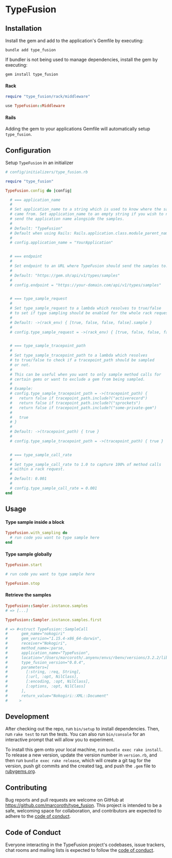 # TypeFusion

## Installation

Install the gem and add to the application's Gemfile by executing:

```shell
bundle add type_fusion
```

If bundler is not being used to manage dependencies, install the gem by executing:

```shell
gem install type_fusion
```

#### Rack

```ruby
require "type_fusion/rack/middleware"

use TypeFusion::Middleware
```

#### Rails

Adding the gem to your applications Gemfile will automatically setup `type_fusion`.


## Configuration

Setup `TypeFusion` in an initializer

```ruby
# config/initializers/type_fusion.rb

require "type_fusion"

TypeFusion.config do |config|

  # === application_name
  #
  # Set application_name to a string which is used to know where the samples
  # came from. Set application_name to an empty string if you wish to not
  # send the application name alongside the samples.
  #
  # Default: "TypeFusion"
  # Default when using Rails: Rails.application.class.module_parent_name
  #
  # config.application_name = "YourApplication"


  # === endpoint
  #
  # Set endpoint to an URL where TypeFusion should send the samples to.
  #
  # Default: "https://gem.sh/api/v1/types/samples"
  #
  # config.endpoint = "https://your-domain.com/api/v1/types/samples"


  # === type_sample_request
  #
  # Set type_sample_request to a lambda which resolves to true/false
  # to set if type sampling should be enabled for the whole rack request.
  #
  # Default: ->(rack_env) { [true, false, false, false].sample }
  #
  # config.type_sample_request = ->(rack_env) { [true, false, false, false].sample }


  # === type_sample_tracepoint_path
  #
  # Set type_sample_tracepoint_path to a lambda which resolves
  # to true/false to check if a tracepoint_path should be sampled
  # or not.
  #
  # This can be useful when you want to only sample method calls for
  # certain gems or want to exclude a gem from being sampled.
  #
  # Example:
  # config.type_sample_tracepoint_path = ->(tracepoint_path) {
  #   return false if tracepoint_path.include?("activerecord")
  #   return false if tracepoint_path.include?("sprockets")
  #   return false if tracepoint_path.include?("some-private-gem")
  #
  #   true
  # }
  #
  # Default: ->(tracepoint_path) { true }
  #
  # config.type_sample_tracepoint_path = ->(tracepoint_path) { true }


  # === type_sample_call_rate
  #
  # Set type_sample_call_rate to 1.0 to capture 100% of method calls
  # within a rack request.
  #
  # Default: 0.001
  #
  # config.type_sample_call_rate = 0.001
end
```

## Usage

#### Type sample inside a block

```ruby
TypeFusion.with_sampling do
  # run code you want to type sample here
end
```

#### Type sample globally

```ruby
TypeFusion.start

# run code you want to type sample here

TypeFusion.stop
```

#### Retrieve the samples

```ruby
TypeFusion::Sampler.instance.samples
# => [...]
```

```ruby
TypeFusion::Sampler.instance.samples.first

# => #<struct TypeFusion::SampleCall
#      gem_name="nokogiri"
#      gem_version="1.15.4-x86_64-darwin",
#      receiver="Nokogiri",
#      method_name=:parse,
#      application_name="TypeFusion",
#      location="/Users/marcoroth/.anyenv/envs/rbenv/versions/3.2.2/lib/ruby/gems/3.2.0/gems/nokogiri-1.15.4-x86_64-darwin/lib/nokogiri.rb:43",
#      type_fusion_version="0.0.4",
#      parameters=[
#        [:string, :req, String],
#        [:url, :opt, NilClass],
#        [:encoding, :opt, NilClass],
#        [:options, :opt, NilClass]
#      ],
#      return_value="Nokogiri::XML::Document"
#     >
```

## Development

After checking out the repo, run `bin/setup` to install dependencies. Then, run `rake test` to run the tests. You can also run `bin/console` for an interactive prompt that will allow you to experiment.

To install this gem onto your local machine, run `bundle exec rake install`. To release a new version, update the version number in `version.rb`, and then run `bundle exec rake release`, which will create a git tag for the version, push git commits and the created tag, and push the `.gem` file to [rubygems.org](https://rubygems.org).

## Contributing

Bug reports and pull requests are welcome on GitHub at https://github.com/marcoroth/type_fusion. This project is intended to be a safe, welcoming space for collaboration, and contributors are expected to adhere to the [code of conduct](https://github.com/marcoroth/type_fusion/blob/main/CODE_OF_CONDUCT.md).

## Code of Conduct

Everyone interacting in the TypeFusion project's codebases, issue trackers, chat rooms and mailing lists is expected to follow the [code of conduct](https://github.com/marcoroth/type_fusion/blob/main/CODE_OF_CONDUCT.md).
